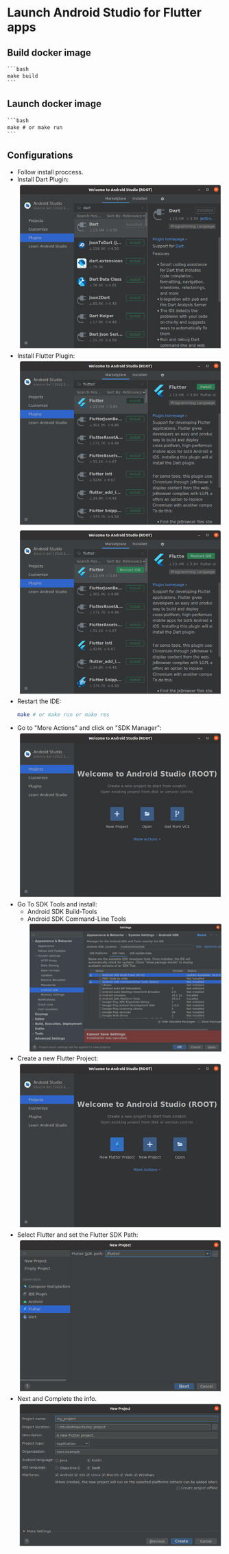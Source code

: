 # Launch Android Studio for Flutter apps

## Build docker image
    ```bash
    make build
    ```
## Launch docker image
    ```bash
    make # or make run
    ```

## Configurations
* Follow install proccess.
* Install Dart Plugin:
  ![dart](./docs/a.png)
* Install Flutter Plugin:
  ![flutter1](./docs/b.png)
  ![flutter2](./docs/c.png)
* Restart the IDE:
    ```bash
    make # or make run or make res
    ```
* Go to "More Actions" and click on "SDK Manager":
  ![sdkmanager](./docs/d.png)
* Go To SDK Tools and install:
  * Android SDK Build-Tools
  * Android SDK Command-Line Tools
  ![tools](./docs/e.png)
* Create a new Flutter Project:
  ![flutterproject](./docs/f.png)
* Select Flutter and set the Flutter SDK Path:
  ![fluttersdk](./docs/g.png)
* Next and Complete the info.
  ![flutterprojectinfo](./docs/i.png)
